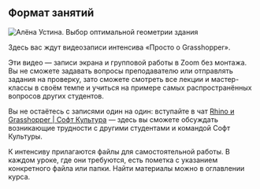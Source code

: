 ## Формат занятий

![Алёна Устина. Выбор оптимальной геометрии здания](/img/MGI_5/1649857802_MGI_insulation.gif)

Здесь вас ждут видеозаписи интенсива «Просто о Grasshopper».

Эти видео — записи экрана и групповой работы в Zoom без монтажа. Вы не сможете задавать вопросы преподавателю или отправлять задания на проверку, зато сможете смотреть все лекции и мастер-классы в своём темпе и учиться на примере самых распространённых вопросов других студентов.

Вы не остаётесь с записями один на один: вступайте в чат [Rhino и Grasshopper | Софт Культура](https://t.me/+pZutJBbp8NFlZWM6) — здесь вы сможете обсуждать возникающие трудности с другими студентами и командой Софт Культуры.

К интенсиву прилагаются файлы для самостоятельной работы. В каждом уроке, где они требуются, есть пометка с указанием конкретного файла или папки. Найти материалы можно в оглавлении курса.
  
